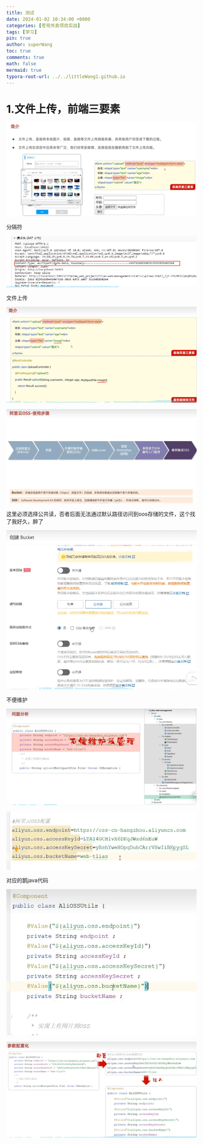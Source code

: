 ```yaml
---
title: 测试
date: 2024-01-02 10:34:00 +0800
categories: [苍穹外卖项目实战]
tags: [学习]
pin: true
author: superWang
toc: true
comments: true
math: false
mermaid: true
typora-root-url: ../../littleWang1.github.io
---
```


# 1.文件上传，前端三要素

![image-20240114145336041](/assets/blog_res/2024-01-14-文件上传.assets/image-20240114145336041.png)

分隔符

![image-20240114145728700](/assets/blog_res/2024-01-14-文件上传.assets/image-20240114145728700.png)

文件上传

![image-20240114150316425](/assets/blog_res/2024-01-14-文件上传.assets/image-20240114150316425.png)

![image-20240114152158205](/assets/blog_res/2024-01-14-文件上传.assets/image-20240114152158205.png)

这里必须选择公共读，否者后面无法通过默认路径访问到oos存储的文件，这个找了我好久，醉了

![image-20240114152414334](/assets/blog_res/2024-01-14-文件上传.assets/image-20240114152414334.png)

不便维护

![image-20240114153258900](/assets/blog_res/2024-01-14-文件上传.assets/image-20240114153258900.png)

![image-20240114153606547](/assets/blog_res/2024-01-14-文件上传.assets/image-20240114153606547.png)

对应的鹅java代码

![image-20240114153651592](/assets/blog_res/2024-01-14-文件上传.assets/image-20240114153651592.png)

![image-20240114153817109](/assets/blog_res/2024-01-14-文件上传.assets/image-20240114153817109.png)



